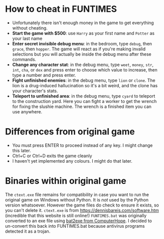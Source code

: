 # How to cheat in FUNTIMES
* Unfortunately there isn't enough money in the game to get everything without cheating.
* **Start the game with $500**: use `Harry` as your first name and `Potter` as your last name
* **Enter secret invisible debug menu**: in the bedroom, type `debug`, then `grace`, then `hopper`. The game will react as if you're making invalid selections but you will actually be inside the debug menu after these commands.
 * **Change any character stat**: in the debug menu, type `weet`, `money`, `str`, `int`, `cha`, or `dex` and press enter to choose which value to increase, then type a number and press enter.
 * **Fight unfinished enemies**: in the debug menu, type `lion` or `clone`. The lion is a drug-induced hallucination so it's a bit weird, and the clone has your character's stats.
 * **Teleport to unfinished area**: in the debug menu, type `cyard` to teleport to the construction yard. Here you can fight a worker to get the wrench for fixing the slushie machine. The wrench is a finished item you can use anywhere.

# Differences from original game
* You must press ENTER to proceed instead of any key. I might change this later.
* Ctrl+C or Ctrl+D exits the game cleanly
* I haven't yet implemented any colours. I might do that later.

# Binaries within original game
The `ctext.exe` file remains for compatibility in case you want to run the original game on Windows without Python. It is _not_ used by the Python version whatsoever. However the game files do check to ensure it exists, so you can't delete it. `ctext.exe` is from https://dennisbareis.com/software.htm (incredible that this website is still online!) `FUNTIMES.bat` was originally converted to an exe file using [bat2exe from ComputerHope](https://www.computerhope.com/dutil.htm). I decided to un-convert this back into FUNTIMES.bat because antivirus programs detected it as a trojan.
